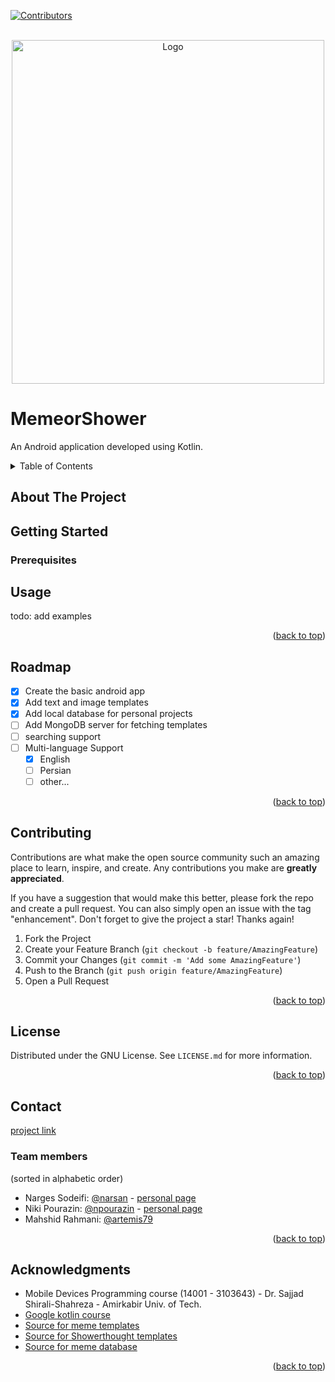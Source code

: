 <div id="top"></div>
<!--
*** Thanks for checking out the Best-README-Template. If you have a suggestion
*** that would make this better, please fork the repo and create a pull request
*** or simply open an issue with the tag "enhancement".
*** Don't forget to give the project a star!
*** Thanks again! Now go create something AMAZING! :D
-->

[![Contributors][contributors-shield]][contributors-url]
<!--

[![Forks][forks-shield]][forks-url]
[![Stargazers][stars-shield]][stars-url]
[![Issues][issues-shield]][issues-url]
[![MIT License][license-shield]][license-url]
-->


<!-- ![image](https://github.com/narsan/MemeorShower/blob/change-logo/app/src/main/res/drawable/in_logo.jpg?s=100) -->
<!-- ![image](https://user-images.githubusercontent.com/44080169/147836152-0525877c-80aa-4ecc-9de6-260de0bf9e0d.png) -->
<!-- PROJECT LOGO -->
<br />
<div align="center">
  <a >
<!--     <img src="https://github.com/narsan/MemeorShower/blob/change-logo/app/src/main/res/drawable/in_logo.jpg" alt="Logo" width="300" height="300"> -->
<!--     <img src="https://github.com/narsan/MemeorShower/blob/change-logo/app/src/main/res/drawable/out_logo.png" alt="Logo" width="300" height="300"> -->
    <img src="https://user-images.githubusercontent.com/44080169/147836152-0525877c-80aa-4ecc-9de6-260de0bf9e0d.png" alt="Logo" width="500" height="550">
  </a>
<!--   <p align="center"> -->
<!--     An awesome tool to create amazing meme projects! -->
<!--     <a href="https://github.com/othneildrew/Best-README-Template"><strong>Explore the docs »</strong></a> -->

<!--     <a href="https://github.com/othneildrew/Best-README-Template">View Demo</a>
    ·
    <a href="https://github.com/othneildrew/Best-README-Template/issues">Report Bug</a>
    ·
    <a href="https://github.com/othneildrew/Best-README-Template/issues">Request Feature</a> -->
<!--   </p> -->
</div>

# MemeorShower
An Android application developed using Kotlin.


<!-- TABLE OF CONTENTS -->
<details>
  <summary>Table of Contents</summary>
  <ol>
    <li>
      <a href="#about-the-project">About The Project</a>
    </li>
    <li>
      <a href="#getting-started">Getting Started</a>
      <ul>
        <li><a href="#prerequisites">Prerequisites</a></li>
      </ul>
    </li>
    <li><a href="#usage">Usage</a></li>
    <li><a href="#roadmap">Roadmap</a></li>
    <li><a href="#contributing">Contributing</a></li>
    <li><a href="#license">License</a></li>
    <li><a href="#contact">Contact</a></li>
    <li><a href="#acknowledgments">Acknowledgments</a></li>
  </ol>
</details>


<!-- ABOUT THE PROJECT -->
## About The Project



<!-- GETTING STARTED -->
## Getting Started

### Prerequisites


<!-- USAGE EXAMPLES -->
## Usage

todo: add examples

<!-- Use this space to show useful examples of how a project can be used. Additional screenshots, code examples and demos work well in this space. You may also link to more resources.

_For more examples, please refer to the [Documentation](https://example.com)_ -->

<p align="right">(<a href="#top">back to top</a>)</p>



<!-- ROADMAP -->
## Roadmap

- [x] Create the basic android app
- [x] Add text and image templates
- [x] Add local database for personal projects
- [ ] Add MongoDB server for fetching templates
- [ ] searching support
- [ ] Multi-language Support
    - [x] English
    - [ ] Persian
    - [ ] other...

<!-- See the [open issues](https://github.com/othneildrew/Best-README-Template/issues) for a full list of proposed features (and known issues). -->

<p align="right">(<a href="#top">back to top</a>)</p>



<!-- CONTRIBUTING -->
## Contributing

Contributions are what make the open source community such an amazing place to learn, inspire, and create. Any contributions you make are **greatly appreciated**.

If you have a suggestion that would make this better, please fork the repo and create a pull request. You can also simply open an issue with the tag "enhancement".
Don't forget to give the project a star! Thanks again!

1. Fork the Project
2. Create your Feature Branch (`git checkout -b feature/AmazingFeature`)
3. Commit your Changes (`git commit -m 'Add some AmazingFeature'`)
4. Push to the Branch (`git push origin feature/AmazingFeature`)
5. Open a Pull Request

<p align="right">(<a href="#top">back to top</a>)</p>



<!-- LICENSE -->
## License

Distributed under the GNU License. See `LICENSE.md` for more information.

<p align="right">(<a href="#top">back to top</a>)</p>



<!-- CONTACT -->
## Contact

[project link](https://github.com/narsan/MemeorShower)

### Team members
(sorted in alphabetic order)

- Narges Sodeifi: [@narsan](https://github.com/narsan)  -   [personal page](https://npourazin.github.io/)
- Niki Pourazin: [@npourazin](https://github.com/npourazin)  -   [personal page](https://narsan.github.io/)
- Mahshid Rahmani: [@artemis79](https://github.com/artemis79) 


<p align="right">(<a href="#top">back to top</a>)</p>



<!-- ACKNOWLEDGMENTS -->
## Acknowledgments

* Mobile Devices Programming course (14001 - 3103643) - Dr. Sajjad Shirali-Shahreza - Amirkabir Univ. of Tech. 
* [Google kotlin course](https://developer.android.com/courses/android-basics-kotlin/course)
* [Source for meme templates](https://imgflip.com/memetemplates)
* [Source for Showerthought templates](http://reddit.com/r/Showerthoughts)
* [Source for meme database](https://github.com/D3vd/Meme_Api)

<p align="right">(<a href="#top">back to top</a>)</p>






<!-- MARKDOWN LINKS & IMAGES -->
<!-- https://www.markdownguide.org/basic-syntax/#reference-style-links -->
[contributors-shield]: https://img.shields.io/github/contributors/narsan/MemeorShower?style=for-the-badge
[contributors-url]: https://github.com/narsan/MemeorShower/graphs/contributors

[forks-shield]: https://img.shields.io/github/forks/narsan/MemeorShower?style=for-the-badge
[forks-url]: https://github.com/narsan/MemeorShower/network/members

[license-shield]: https://img.shields.io/github/license/narsan/MemeorShower?style=for-the-badge
[license-url]: https://github.com/narsan/MemeorShower/blob/main/LICENSE.md
